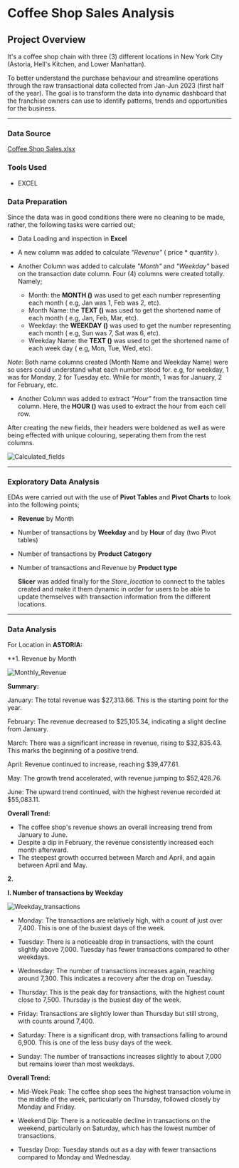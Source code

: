 # Coffee Shop Sales Analysis

## Project Overview

It's a coffee shop chain with three (3) different locations in New York City (Astoria, Hell's Kitchen, and Lower Manhattan). 

To better understand the purchase behaviour and streamline operations through the raw transactional data collected from Jan-Jun 2023 (first half of the year). The goal is to transform the data into dynamic dashboard that the franchise owners can use to identify patterns, trends and opportunities for the business.

---

### Data Source

[Coffee Shop Sales.xlsx](https://github.com/user-attachments/files/16676277/Coffee.Shop.Sales.xlsx)

### Tools Used

- EXCEL

### Data Preparation

Since the data was in good conditions there were no cleaning to be made, rather, the following tasks were carried out;

- Data Loading and inspection in **Excel**
- A new column was added to calculate *"Revenue"* ( price * quantity ).
  
- Another Column was added to calculate _"Month"_ and _"Weekday"_ based on the transaction date column.
  Four (4) columns were created totally. Namely;
  - Month: the **MONTH ()** was used to get each number representing each month ( e.g, Jan was 1, Feb was 2, etc).
  - Month Name: the **TEXT ()** was used to get the shortened name of each month ( e.g, Jan, Feb, Mar, etc).
  - Weekday: the **WEEKDAY ()** was used to get the number representing each month ( e.g, Sun was 7, Sat was 6, etc).
  - Weekday Name:  the **TEXT ()** was used to get the shortened name of each week day ( e.g, Mon, Tue, Wed, etc).
   
_Note_: Both name columns created (Month Name and Weekday Name) were so users could understand what each number stood for. e.g, for weekday, 1 was for Monday, 2 for Tuesday etc. While for month, 1 was for January, 2 for February, etc.
  
- Another Column was added to extract _"Hour"_ from the transaction time column.
   Here, the **HOUR ()** was used to extract the hour from each cell row.

After creating the new fields, their headers were boldened as well as were being effected with unique colouring, seperating them from the rest columns.

![Calculated_fields](https://github.com/user-attachments/assets/4d6b33d4-c6e0-4a96-934e-9d7cbc656bf6)

---
### Exploratory Data Analysis

EDAs were carried out with the use of **Pivot Tables** and **Pivot Charts** to look into the following points;

-  **Revenue** by Month
-  Number of transactions by **Weekday** and by **Hour** of day (two Pivot tables)
-  Number of transactions by **Product Category**
-  Number of transactions and Revenue by **Product type**

    **Slicer** was added finally for the _Store_location_ to connect to the tables created and make it them dynamic in order for users to be able to update themselves with transaction information from the different locations.

---

### Data Analysis
  For Location in **ASTORIA:**
  
**1. Revenue by Month 

![Monthly_Revenue](https://github.com/user-attachments/assets/8b63bacf-8a4b-493c-a28c-358fd4c42e6f)

**Summary:**

January: The total revenue was $27,313.66. This is the starting point for the year.

February: The revenue decreased to $25,105.34, indicating a slight decline from January.

March: There was a significant increase in revenue, rising to $32,835.43. This marks the beginning of a positive trend.

April: Revenue continued to increase, reaching $39,477.61.

May: The growth trend accelerated, with revenue jumping to $52,428.76.

June: The upward trend continued, with the highest revenue recorded at $55,083.11.

**Overall Trend:**

   - The coffee shop's revenue shows an overall increasing trend from January to June.
   - Despite a dip in February, the revenue consistently increased each month afterward.
   - The steepest growth occurred between March and April, and again between April and May.

 **2.**
 
   **I. Number of transactions by **Weekday****

   ![Weekday_transactions](https://github.com/user-attachments/assets/294b9c4c-5821-4c69-9f42-dd08a5ec8c5b)

   - Monday: The transactions are relatively high, with a count of just over 7,400. This is one of the busiest days of the week.

   - Tuesday: There is a noticeable drop in transactions, with the count slightly above 7,000. Tuesday has fewer transactions compared to other weekdays.

   - Wednesday: The number of transactions increases again, reaching around 7,300. This indicates a recovery after the drop on Tuesday.

   - Thursday: This is the peak day for transactions, with the highest count close to 7,500. Thursday is the busiest day of the week.

   - Friday: Transactions are slightly lower than Thursday but still strong, with counts around 7,400.

   - Saturday: There is a significant drop, with transactions falling to around 6,900. This is one of the less busy days of the week.

   - Sunday: The number of transactions increases slightly to about 7,000 but remains lower than most weekdays.

**Overall Trend:**

   - Mid-Week Peak: The coffee shop sees the highest transaction volume in the middle of the week, particularly on Thursday, followed closely by Monday and Friday.

   - Weekend Dip: There is a noticeable decline in transactions on the weekend, particularly on Saturday, which has the lowest number of transactions.

   - Tuesday Drop: Tuesday stands out as a day with fewer transactions compared to Monday and Wednesday.

